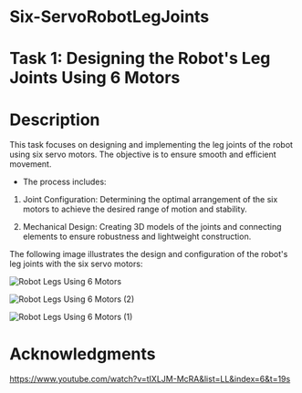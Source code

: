 # Six-ServoRobotLegJoints

# Task 1: Designing the Robot's Leg Joints Using 6 Motors

# Description

This task focuses on designing and implementing the leg joints of the robot using six servo motors. The objective is to ensure smooth and efficient movement.

* The process includes:

1. Joint Configuration: Determining the optimal arrangement of the six motors to achieve the desired range of motion and stability.
   
2. Mechanical Design: Creating 3D models of the joints and connecting elements to ensure robustness and lightweight construction.


The following image illustrates the design and configuration of the robot's leg joints with the six servo motors:


![Robot Legs Using 6 Motors](https://github.com/GDHadeel/Servo-Controlled-Robot-Legs/assets/126657301/07128e02-acbb-44ec-b9ba-904da0524dfc)

![Robot Legs Using 6 Motors (2)](https://github.com/GDHadeel/Servo-Controlled-Robot-Legs/assets/126657301/c8eb8362-085e-4df7-bfc2-1087c93aa669)

![Robot Legs Using 6 Motors (1)](https://github.com/GDHadeel/Servo-Controlled-Robot-Legs/assets/126657301/2020d9a4-f553-48c6-8862-7cdce2727272)

# Acknowledgments
https://www.youtube.com/watch?v=tIXLJM-McRA&list=LL&index=6&t=19s
